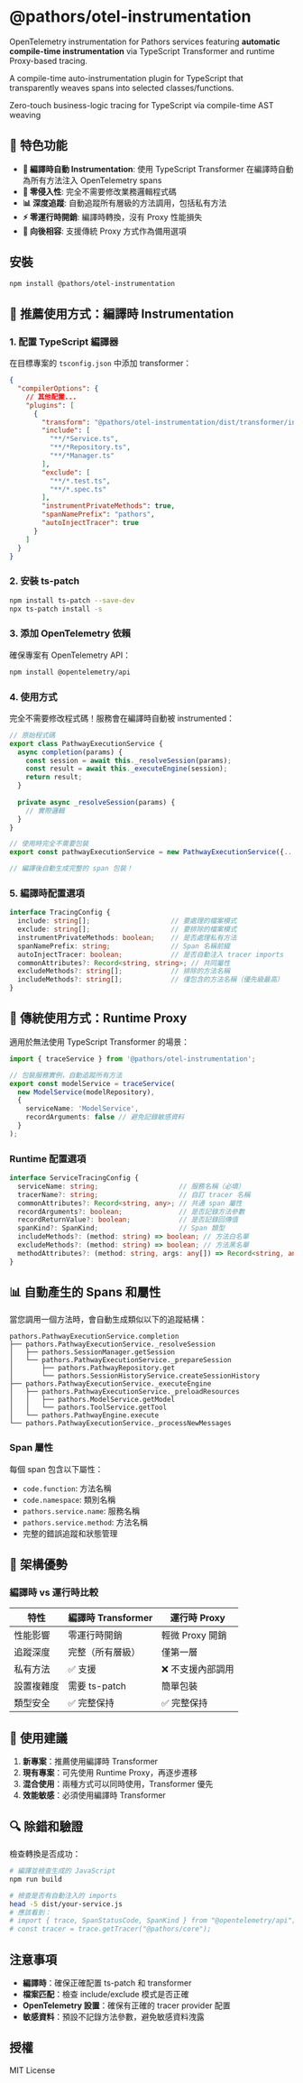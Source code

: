 # @pathors/otel-instrumentation

OpenTelemetry instrumentation for Pathors services featuring **automatic compile-time instrumentation** via TypeScript Transformer and runtime Proxy-based tracing.

A compile-time auto-instrumentation plugin for TypeScript that transparently weaves spans into selected classes/functions.

Zero-touch business-logic tracing for TypeScript via compile-time AST weaving

## 🚀 特色功能

- **🔧 編譯時自動 Instrumentation**: 使用 TypeScript Transformer 在編譯時自動為所有方法注入 OpenTelemetry spans
- **🎯 零侵入性**: 完全不需要修改業務邏輯程式碼
- **📊 深度追蹤**: 自動追蹤所有層級的方法調用，包括私有方法
- **⚡ 零運行時開銷**: 編譯時轉換，沒有 Proxy 性能損失
- **🔄 向後相容**: 支援傳統 Proxy 方式作為備用選項

## 安裝

```bash
npm install @pathors/otel-instrumentation
```

## 🎯 推薦使用方式：編譯時 Instrumentation

### 1. 配置 TypeScript 編譯器

在目標專案的 `tsconfig.json` 中添加 transformer：

```json
{
  "compilerOptions": {
    // 其他配置...
    "plugins": [
      {
        "transform": "@pathors/otel-instrumentation/dist/transformer/index.js",
        "include": [
          "**/*Service.ts",
          "**/*Repository.ts",
          "**/*Manager.ts"
        ],
        "exclude": [
          "**/*.test.ts",
          "**/*.spec.ts"
        ],
        "instrumentPrivateMethods": true,
        "spanNamePrefix": "pathors",
        "autoInjectTracer": true
      }
    ]
  }
}
```

### 2. 安裝 ts-patch

```bash
npm install ts-patch --save-dev
npx ts-patch install -s
```

### 3. 添加 OpenTelemetry 依賴

確保專案有 OpenTelemetry API：

```bash
npm install @opentelemetry/api
```

### 4. 使用方式

完全不需要修改程式碼！服務會在編譯時自動被 instrumented：

```typescript
// 原始程式碼
export class PathwayExecutionService {
  async completion(params) {
    const session = await this._resolveSession(params);
    const result = await this._executeEngine(session);
    return result;
  }
  
  private async _resolveSession(params) {
    // 實際邏輯
  }
}

// 使用時完全不需要包裝
export const pathwayExecutionService = new PathwayExecutionService({...});

// 編譯後自動生成完整的 span 包裝！
```

### 5. 編譯時配置選項

```typescript
interface TracingConfig {
  include: string[];                    // 要處理的檔案模式
  exclude: string[];                    // 要排除的檔案模式
  instrumentPrivateMethods: boolean;    // 是否處理私有方法
  spanNamePrefix: string;               // Span 名稱前綴
  autoInjectTracer: boolean;            // 是否自動注入 tracer imports
  commonAttributes?: Record<string, string>; // 共同屬性
  excludeMethods?: string[];            // 排除的方法名稱
  includeMethods?: string[];            // 僅包含的方法名稱（優先級最高）
}
```

## 🔄 傳統使用方式：Runtime Proxy

適用於無法使用 TypeScript Transformer 的場景：

```typescript
import { traceService } from '@pathors/otel-instrumentation';

// 包裝服務實例，自動追蹤所有方法
export const modelService = traceService(
  new ModelService(modelRepository),
  { 
    serviceName: 'ModelService',
    recordArguments: false // 避免記錄敏感資料
  }
);
```

### Runtime 配置選項

```typescript
interface ServiceTracingConfig {
  serviceName: string;                    // 服務名稱（必填）
  tracerName?: string;                    // 自訂 tracer 名稱
  commonAttributes?: Record<string, any>; // 共通 span 屬性
  recordArguments?: boolean;              // 是否記錄方法參數
  recordReturnValue?: boolean;            // 是否記錄回傳值
  spanKind?: SpanKind;                    // Span 類型
  includeMethods?: (method: string) => boolean; // 方法白名單
  excludeMethods?: (method: string) => boolean; // 方法黑名單
  methodAttributes?: (method: string, args: any[]) => Record<string, any>; // 方法特定屬性
}
```

## 📊 自動產生的 Spans 和屬性

當您調用一個方法時，會自動生成類似以下的追蹤結構：

```
pathors.PathwayExecutionService.completion
├── pathors.PathwayExecutionService._resolveSession
│   ├── pathors.SessionManager.getSession
│   └── pathors.PathwayExecutionService._prepareSession
│       ├── pathors.PathwayRepository.get
│       └── pathors.SessionHistoryService.createSessionHistory
├── pathors.PathwayExecutionService._executeEngine
│   ├── pathors.PathwayExecutionService._preloadResources
│   │   ├── pathors.ModelService.getModel
│   │   └── pathors.ToolService.getTool
│   └── pathors.PathwayEngine.execute
└── pathors.PathwayExecutionService._processNewMessages
```

### Span 屬性

每個 span 包含以下屬性：

- `code.function`: 方法名稱
- `code.namespace`: 類別名稱
- `pathors.service.name`: 服務名稱
- `pathors.service.method`: 方法名稱
- 完整的錯誤追蹤和狀態管理

## 🔧 架構優勢

### 編譯時 vs 運行時比較

| 特性 | 編譯時 Transformer | 運行時 Proxy |
|------|-------------------|---------------|
| 性能影響 | 零運行時開銷 | 輕微 Proxy 開銷 |
| 追蹤深度 | 完整（所有層級） | 僅第一層 |
| 私有方法 | ✅ 支援 | ❌ 不支援內部調用 |
| 設置複雜度 | 需要 ts-patch | 簡單包裝 |
| 類型安全 | ✅ 完整保持 | ✅ 完整保持 |

## 📝 使用建議

1. **新專案**：推薦使用編譯時 Transformer
2. **現有專案**：可先使用 Runtime Proxy，再逐步遷移
3. **混合使用**：兩種方式可以同時使用，Transformer 優先
4. **效能敏感**：必須使用編譯時 Transformer

## 🔍 除錯和驗證

檢查轉換是否成功：

```bash
# 編譯並檢查生成的 JavaScript
npm run build

# 檢查是否有自動注入的 imports
head -5 dist/your-service.js
# 應該看到：
# import { trace, SpanStatusCode, SpanKind } from "@opentelemetry/api";
# const tracer = trace.getTracer("@pathors/core");
```

## 注意事項

- **編譯時**：確保正確配置 ts-patch 和 transformer
- **檔案匹配**：檢查 include/exclude 模式是否正確
- **OpenTelemetry 設置**：確保有正確的 tracer provider 配置
- **敏感資料**：預設不記錄方法參數，避免敏感資料洩露

## 授權

MIT License